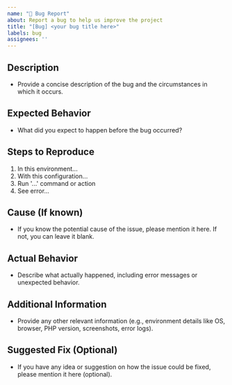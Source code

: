 ```yaml
---
name: "🐛 Bug Report"
about: Report a bug to help us improve the project
title: "[Bug] <your bug title here>"
labels: bug
assignees: ''
---
```


## Description
- Provide a concise description of the bug and the circumstances in which it occurs.

## Expected Behavior
- What did you expect to happen before the bug occurred?

## Steps to Reproduce
1. In this environment...
2. With this configuration...
3. Run '...' command or action
4. See error...

## Cause (If known)
- If you know the potential cause of the issue, please mention it here. If not, you can leave it blank.

## Actual Behavior
- Describe what actually happened, including error messages or unexpected behavior.

## Additional Information
- Provide any other relevant information (e.g., environment details like OS, browser, PHP version, screenshots, error logs).

## Suggested Fix (Optional)
- If you have any idea or suggestion on how the issue could be fixed, please mention it here (optional).
